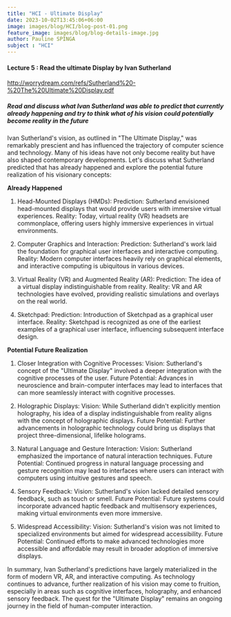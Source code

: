 ```yaml
---
title: "HCI - Ultimate Display"
date: 2023-10-02T13:45:06+06:00
image: images/blog/HCI/blog-post-01.png
feature_image: images/blog/blog-details-image.jpg
author: Pauline SPINGA
subject : "HCI"
---
```

#### Lecture 5 : Read the ultimate Display by Ivan Sutherland


http://worrydream.com/refs/Sutherland%20-%20The%20Ultimate%20Display.pdf

##### Read and discuss what Ivan Sutherland was able to predict that currently already happening and try to think what of his vision could potentially become reality in the future

Ivan Sutherland's vision, as outlined in "The Ultimate Display," was remarkably prescient and has influenced the trajectory of computer science and technology. Many of his ideas have not only become reality but have also shaped contemporary developments. Let's discuss what Sutherland predicted that has already happened and explore the potential future realization of his visionary concepts:

**Already Happened**

1. Head-Mounted Displays (HMDs):
Prediction: Sutherland envisioned head-mounted displays that would provide users with immersive virtual experiences.
Reality: Today, virtual reality (VR) headsets are commonplace, offering users highly immersive experiences in virtual environments.

2. Computer Graphics and Interaction:
Prediction: Sutherland's work laid the foundation for graphical user interfaces and interactive computing.
Reality: Modern computer interfaces heavily rely on graphical elements, and interactive computing is ubiquitous in various devices.

3. Virtual Reality (VR) and Augmented Reality (AR):
Prediction: The idea of a virtual display indistinguishable from reality.
Reality: VR and AR technologies have evolved, providing realistic simulations and overlays on the real world.

4. Sketchpad:
Prediction: Introduction of Sketchpad as a graphical user interface.
Reality: Sketchpad is recognized as one of the earliest examples of a graphical user interface, influencing subsequent interface design.

**Potential Future Realization**

1. Closer Integration with Cognitive Processes:
Vision: Sutherland's concept of the "Ultimate Display" involved a deeper integration with the cognitive processes of the user.
Future Potential: Advances in neuroscience and brain-computer interfaces may lead to interfaces that can more seamlessly interact with cognitive processes.

2. Holographic Displays:
Vision: While Sutherland didn't explicitly mention holography, his idea of a display indistinguishable from reality aligns with the concept of holographic displays.
Future Potential: Further advancements in holographic technology could bring us displays that project three-dimensional, lifelike holograms.

3. Natural Language and Gesture Interaction:
Vision: Sutherland emphasized the importance of natural interaction techniques.
Future Potential: Continued progress in natural language processing and gesture recognition may lead to interfaces where users can interact with computers using intuitive gestures and speech.

4. Sensory Feedback:
Vision: Sutherland's vision lacked detailed sensory feedback, such as touch or smell.
Future Potential: Future systems could incorporate advanced haptic feedback and multisensory experiences, making virtual environments even more immersive.

5. Widespread Accessibility:
Vision: Sutherland's vision was not limited to specialized environments but aimed for widespread accessibility.
Future Potential: Continued efforts to make advanced technologies more accessible and affordable may result in broader adoption of immersive displays.  

In summary, Ivan Sutherland's predictions have largely materialized in the form of modern VR, AR, and interactive computing. As technology continues to advance, further realization of his vision may come to fruition, especially in areas such as cognitive interfaces, holography, and enhanced sensory feedback. The quest for the "Ultimate Display" remains an ongoing journey in the field of human-computer interaction.




